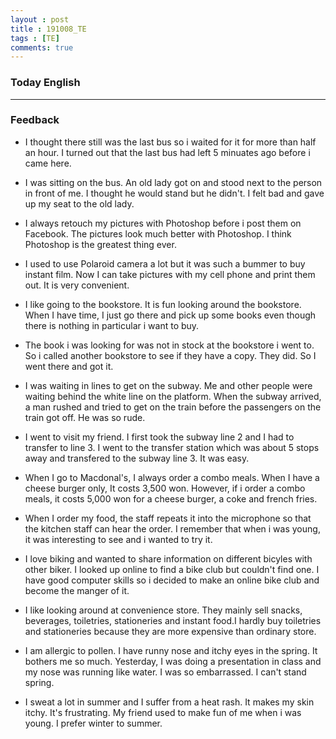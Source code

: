 ```yaml
---
layout : post
title : 191008_TE
tags : [TE]
comments: true
---
```

### Today English


---

### Feedback
- I thought there still was the last bus so i waited for it for more than half an hour. I turned out that the last bus had left 5 minuates ago before i came here.

- I was sitting on the bus. An old lady got on and stood next to the person in front of me. I thought he would stand but he didn't. I felt bad and gave up my seat to the old lady. 

- I always retouch my pictures with Photoshop before i post them on Facebook. The pictures look much better with Photoshop. I think Photoshop is the greatest thing ever.

- I used to use Polaroid camera a lot but it was such a bummer to buy instant film. Now I can take pictures with my cell phone and print them out. It is very convenient.

- I like going to the bookstore. It is fun looking around the bookstore. When I have time, I just go there and pick up some books even though there is nothing in particular i want to buy.

- The book i was looking for was not in stock at the bookstore i went to. So i called another bookstore to see if they have a copy. They did. So I went there and got it.

- I was waiting in lines to get on the subway. Me and other people were waiting behind the white line on the platform. When the subway arrived, a man rushed and tried to get on the train before the passengers on the train got off. He was so rude.

- I went to visit my friend. I first took the subway line 2 and I had to transfer to line 3. I went to the transfer station which was about 5 stops away and transfered to the subway line 3. It was easy. 

- When I go to Macdonal's, I always order a combo meals. When I have a cheese burger only, It costs 3,500 won. However, if i order a combo meals, it costs 5,000 won for a cheese burger, a coke and french fries.

- When I order my food, the staff repeats it into the microphone so that the kitchen staff can hear the order. I remember that when i was young, it was interesting to see and i wanted to try it.

- I love biking and wanted to share information on different bicyles with other biker. I looked up online to find a bike club but couldn't find one. I have good computer skills so i decided to make an online bike club and become the manger of it.

- I like looking around at convenience store. They mainly sell snacks, beverages, toiletries, stationeries and instant food.I hardly buy toiletries and stationeries because they are more expensive than ordinary store.

- I am allergic to pollen. I have runny nose and itchy eyes in the spring. It bothers me so much. Yesterday, I was doing a presentation in class and my nose was running like water. I was so embarrassed. I can't stand spring.

- I sweat a lot in summer and I suffer from a heat rash. It makes my skin itchy. It's frustrating. My friend used to make fun of me when i was young. I prefer winter to summer.


 

